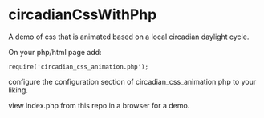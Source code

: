 # circadianCssWithPhp
A demo of css that is animated based on a local circadian daylight cycle. 

On your php/html page add:
```
require('circadian_css_animation.php');
```

configure the configuration section of circadian_css_animation.php to your liking.

view index.php from this repo in a browser for a demo. 
